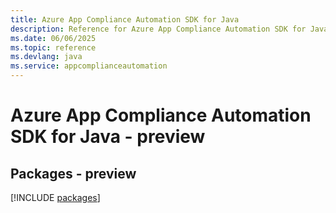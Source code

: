 ```yaml
---
title: Azure App Compliance Automation SDK for Java
description: Reference for Azure App Compliance Automation SDK for Java
ms.date: 06/06/2025
ms.topic: reference
ms.devlang: java
ms.service: appcomplianceautomation
---
```

# Azure App Compliance Automation SDK for Java - preview
## Packages - preview
[!INCLUDE [packages](app-compliance-automation-index.md)]